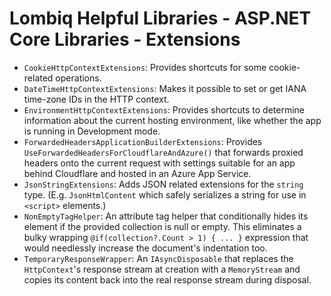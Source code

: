 # Lombiq Helpful Libraries - ASP.NET Core Libraries - Extensions

- `CookieHttpContextExtensions`: Provides shortcuts for some cookie-related operations.
- `DateTimeHttpContextExtensions`: Makes it possible to set or get IANA time-zone IDs in the HTTP context.
- `EnvironmentHttpContextExtensions`: Provides shortcuts to determine information about the current hosting environment, like whether the app is running in Development mode.
- `ForwardedHeadersApplicationBuilderExtensions`: Provides `UseForwardedHeadersForCloudflareAndAzure()` that forwards proxied headers onto the current request with settings suitable for an app behind Cloudflare and hosted in an Azure App Service.
- `JsonStringExtensions`: Adds JSON related extensions for the `string` type. (E.g. `JsonHtmlContent` which safely serializes a string for use in `<script>` elements.)
- `NonEmptyTagHelper`: An attribute tag helper that conditionally hides its element if the provided collection is null or empty. This eliminates a bulky wrapping `@if(collection?.Count > 1) { ... }` expression that would needlessly increase the document's indentation too.
- `TemporaryResponseWrapper`: An `IAsyncDisposable` that replaces the `HttpContext`'s response stream at creation with a `MemoryStream` and copies its content back into the real response stream during disposal.
